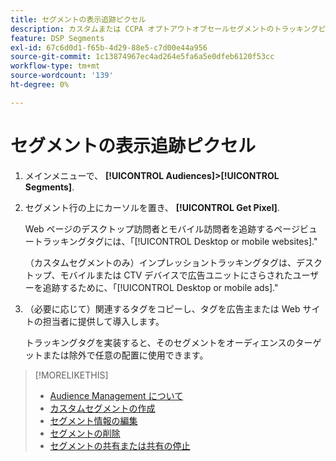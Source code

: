 ```yaml
---
title: セグメントの表示追跡ピクセル
description: カスタムまたは CCPA オプトアウトオブセールセグメントのトラッキングピクセルを表示する方法を説明します。
feature: DSP Segments
exl-id: 67c6d0d1-f65b-4d29-88e5-c7d00e44a956
source-git-commit: 1c13874967ec4ad264e5fa6a5e0dfeb6120f53cc
workflow-type: tm+mt
source-wordcount: '139'
ht-degree: 0%

---
```


# セグメントの表示追跡ピクセル

1. メインメニューで、 **[!UICONTROL Audiences]>[!UICONTROL Segments]**.

1. セグメント行の上にカーソルを置き、 **[!UICONTROL Get Pixel]**.

   Web ページのデスクトップ訪問者とモバイル訪問者を追跡するページビュートラッキングタグには、「[!UICONTROL Desktop or mobile websites].&quot;

   （カスタムセグメントのみ）インプレッショントラッキングタグは、デスクトップ、モバイルまたは CTV デバイスで広告ユニットにさらされたユーザーを追跡するために、「[!UICONTROL Desktop or mobile ads].&quot;

1. （必要に応じて）関連するタグをコピーし、タグを広告主または Web サイトの担当者に提供して導入します。

   トラッキングタグを実装すると、そのセグメントをオーディエンスのターゲットまたは除外で任意の配置に使用できます。

>[!MORELIKETHIS]
>
>* [Audience Management について](audience-about.md)
>* [カスタムセグメントの作成](custom-segment-create.md)
>* [セグメント情報の編集](segment-edit.md)
>* [セグメントの削除](segment-delete.md)
>* [セグメントの共有または共有の停止](segment-share.md)

